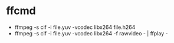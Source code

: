 ffcmd
=====

* ffmpeg -s cif -i file.yuv -vcodec libx264 file.h264
* ffmpeg -s cif -i file.yuv -vcodec libx264 -f rawvideo - | ffplay -

